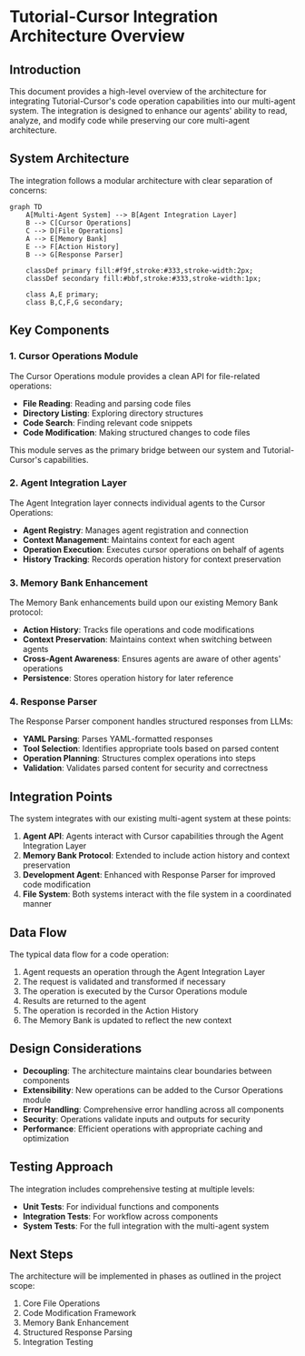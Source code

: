 # Tutorial-Cursor Integration Architecture Overview

## Introduction

This document provides a high-level overview of the architecture for integrating Tutorial-Cursor's code operation capabilities into our multi-agent system. The integration is designed to enhance our agents' ability to read, analyze, and modify code while preserving our core multi-agent architecture.

## System Architecture

The integration follows a modular architecture with clear separation of concerns:

```mermaid
graph TD
    A[Multi-Agent System] --> B[Agent Integration Layer]
    B --> C[Cursor Operations]
    C --> D[File Operations]
    A --> E[Memory Bank]
    E --> F[Action History]
    B --> G[Response Parser]
    
    classDef primary fill:#f9f,stroke:#333,stroke-width:2px;
    classDef secondary fill:#bbf,stroke:#333,stroke-width:1px;
    
    class A,E primary;
    class B,C,F,G secondary;
```

## Key Components

### 1. Cursor Operations Module

The Cursor Operations module provides a clean API for file-related operations:

- **File Reading**: Reading and parsing code files
- **Directory Listing**: Exploring directory structures
- **Code Search**: Finding relevant code snippets
- **Code Modification**: Making structured changes to code files

This module serves as the primary bridge between our system and Tutorial-Cursor's capabilities.

### 2. Agent Integration Layer

The Agent Integration layer connects individual agents to the Cursor Operations:

- **Agent Registry**: Manages agent registration and connection
- **Context Management**: Maintains context for each agent
- **Operation Execution**: Executes cursor operations on behalf of agents
- **History Tracking**: Records operation history for context preservation

### 3. Memory Bank Enhancement

The Memory Bank enhancements build upon our existing Memory Bank protocol:

- **Action History**: Tracks file operations and code modifications
- **Context Preservation**: Maintains context when switching between agents
- **Cross-Agent Awareness**: Ensures agents are aware of other agents' operations
- **Persistence**: Stores operation history for later reference

### 4. Response Parser

The Response Parser component handles structured responses from LLMs:

- **YAML Parsing**: Parses YAML-formatted responses
- **Tool Selection**: Identifies appropriate tools based on parsed content
- **Operation Planning**: Structures complex operations into steps
- **Validation**: Validates parsed content for security and correctness

## Integration Points

The system integrates with our existing multi-agent system at these points:

1. **Agent API**: Agents interact with Cursor capabilities through the Agent Integration Layer
2. **Memory Bank Protocol**: Extended to include action history and context preservation
3. **Development Agent**: Enhanced with Response Parser for improved code modification
4. **File System**: Both systems interact with the file system in a coordinated manner

## Data Flow

The typical data flow for a code operation:

1. Agent requests an operation through the Agent Integration Layer
2. The request is validated and transformed if necessary
3. The operation is executed by the Cursor Operations module
4. Results are returned to the agent
5. The operation is recorded in the Action History
6. The Memory Bank is updated to reflect the new context

## Design Considerations

- **Decoupling**: The architecture maintains clear boundaries between components
- **Extensibility**: New operations can be added to the Cursor Operations module
- **Error Handling**: Comprehensive error handling across all components
- **Security**: Operations validate inputs and outputs for security
- **Performance**: Efficient operations with appropriate caching and optimization

## Testing Approach

The integration includes comprehensive testing at multiple levels:

- **Unit Tests**: For individual functions and components
- **Integration Tests**: For workflow across components
- **System Tests**: For the full integration with the multi-agent system

## Next Steps

The architecture will be implemented in phases as outlined in the project scope:

1. Core File Operations
2. Code Modification Framework
3. Memory Bank Enhancement
4. Structured Response Parsing
5. Integration Testing 